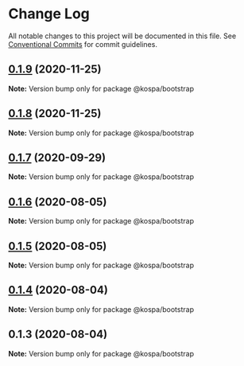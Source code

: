 # Change Log

All notable changes to this project will be documented in this file.
See [Conventional Commits](https://conventionalcommits.org) for commit guidelines.

## [0.1.9](https://github.com/spatools/kospa/compare/@kospa/bootstrap@0.1.8...@kospa/bootstrap@0.1.9) (2020-11-25)

**Note:** Version bump only for package @kospa/bootstrap





## [0.1.8](https://github.com/spatools/kospa/compare/@kospa/bootstrap@0.1.7...@kospa/bootstrap@0.1.8) (2020-11-25)

**Note:** Version bump only for package @kospa/bootstrap





## [0.1.7](https://github.com/spatools/kospa/compare/@kospa/bootstrap@0.1.6...@kospa/bootstrap@0.1.7) (2020-09-29)

**Note:** Version bump only for package @kospa/bootstrap





## [0.1.6](https://github.com/spatools/kospa/compare/@kospa/bootstrap@0.1.5...@kospa/bootstrap@0.1.6) (2020-08-05)

**Note:** Version bump only for package @kospa/bootstrap





## [0.1.5](https://github.com/spatools/kospa/compare/@kospa/bootstrap@0.1.4...@kospa/bootstrap@0.1.5) (2020-08-05)

**Note:** Version bump only for package @kospa/bootstrap





## [0.1.4](https://github.com/spatools/kospa/compare/@kospa/bootstrap@0.1.3...@kospa/bootstrap@0.1.4) (2020-08-04)

**Note:** Version bump only for package @kospa/bootstrap





## 0.1.3 (2020-08-04)

**Note:** Version bump only for package @kospa/bootstrap

